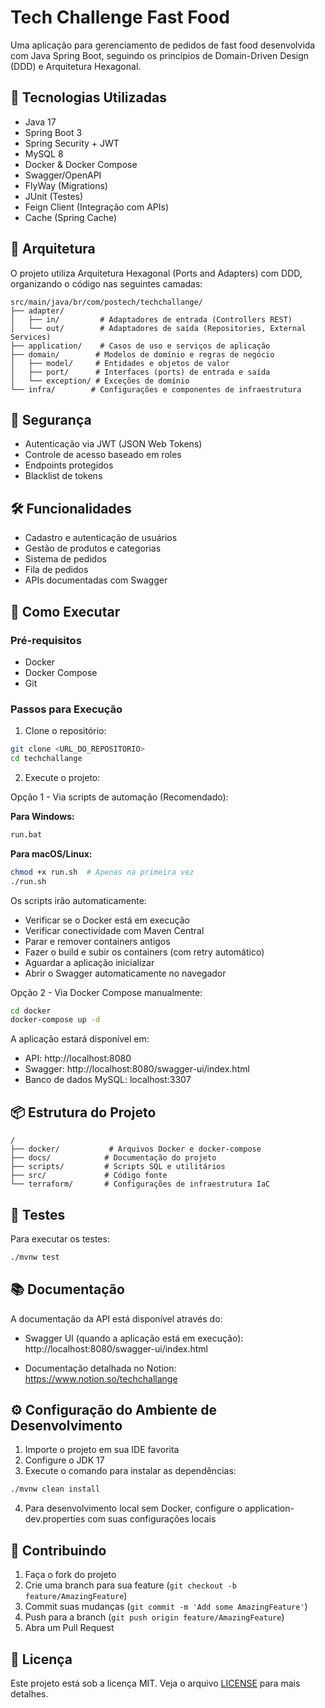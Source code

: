 # Tech Challenge Fast Food

Uma aplicação para gerenciamento de pedidos de fast food desenvolvida com Java Spring Boot, seguindo os princípios de Domain-Driven Design (DDD) e Arquitetura Hexagonal.

## 🚀 Tecnologias Utilizadas

- Java 17
- Spring Boot 3
- Spring Security + JWT
- MySQL 8
- Docker & Docker Compose
- Swagger/OpenAPI
- FlyWay (Migrations)
- JUnit (Testes)
- Feign Client (Integração com APIs)
- Cache (Spring Cache)

## 📐 Arquitetura

O projeto utiliza Arquitetura Hexagonal (Ports and Adapters) com DDD, organizando o código nas seguintes camadas:

```
src/main/java/br/com/postech/techchallange/
├── adapter/
│   ├── in/         # Adaptadores de entrada (Controllers REST)
│   └── out/        # Adaptadores de saída (Repositories, External Services)
├── application/    # Casos de uso e serviços de aplicação
├── domain/        # Modelos de domínio e regras de negócio
│   ├── model/     # Entidades e objetos de valor
│   ├── port/      # Interfaces (ports) de entrada e saída
│   └── exception/ # Exceções de domínio
└── infra/        # Configurações e componentes de infraestrutura
```

## 🔐 Segurança

- Autenticação via JWT (JSON Web Tokens)
- Controle de acesso baseado em roles
- Endpoints protegidos
- Blacklist de tokens

## 🛠 Funcionalidades

- Cadastro e autenticação de usuários
- Gestão de produtos e categorias
- Sistema de pedidos
- Fila de pedidos
- APIs documentadas com Swagger

## 🚀 Como Executar

### Pré-requisitos

- Docker
- Docker Compose
- Git

### Passos para Execução

1. Clone o repositório:
```bash
git clone <URL_DO_REPOSITORIO>
cd techchallange
```

2. Execute o projeto:

Opção 1 - Via scripts de automação (Recomendado):

**Para Windows:**
```bash
run.bat
```

**Para macOS/Linux:**
```bash
chmod +x run.sh  # Apenas na primeira vez
./run.sh
```

Os scripts irão automaticamente:
- Verificar se o Docker está em execução
- Verificar conectividade com Maven Central
- Parar e remover containers antigos
- Fazer o build e subir os containers (com retry automático)
- Aguardar a aplicação inicializar
- Abrir o Swagger automaticamente no navegador

Opção 2 - Via Docker Compose manualmente:
```bash
cd docker
docker-compose up -d
```

A aplicação estará disponível em:
- API: http://localhost:8080
- Swagger: http://localhost:8080/swagger-ui/index.html
- Banco de dados MySQL: localhost:3307

## 📦 Estrutura do Projeto

```
/
├── docker/           # Arquivos Docker e docker-compose
├── docs/            # Documentação do projeto
├── scripts/         # Scripts SQL e utilitários
├── src/             # Código fonte
└── terraform/       # Configurações de infraestrutura IaC
```

## 🧪 Testes

Para executar os testes:

```bash
./mvnw test
```

## 📚 Documentação

A documentação da API está disponível através do:

- Swagger UI (quando a aplicação está em execução):
  http://localhost:8080/swagger-ui/index.html
  
- Documentação detalhada no Notion:
  https://www.notion.so/techchallange

## ⚙️ Configuração do Ambiente de Desenvolvimento

1. Importe o projeto em sua IDE favorita
2. Configure o JDK 17
3. Execute o comando para instalar as dependências:
```bash
./mvnw clean install
```

4. Para desenvolvimento local sem Docker, configure o application-dev.properties com suas configurações locais

## 🤝 Contribuindo

1. Faça o fork do projeto
2. Crie uma branch para sua feature (`git checkout -b feature/AmazingFeature`)
3. Commit suas mudanças (`git commit -m 'Add some AmazingFeature'`)
4. Push para a branch (`git push origin feature/AmazingFeature`)
5. Abra um Pull Request

## 📄 Licença

Este projeto está sob a licença MIT. Veja o arquivo [LICENSE](LICENSE) para mais detalhes.
